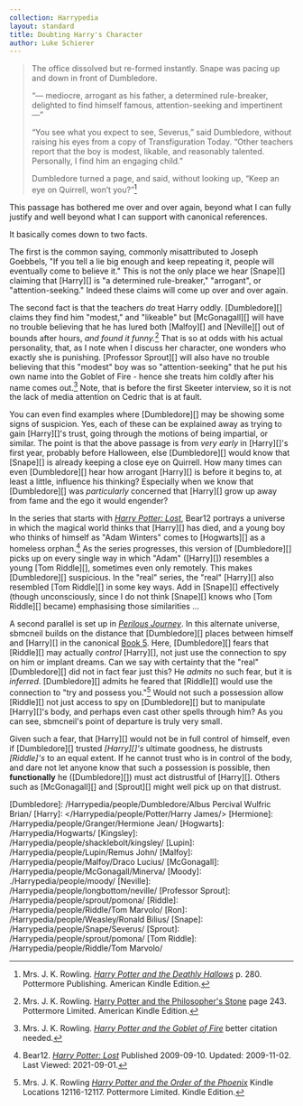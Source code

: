 ```yaml
---
collection: Harrypedia
layout: standard
title: Doubting Harry's Character
author: Luke Schierer
---
```


> The office dissolved but re-formed instantly. Snape was pacing up and down in
> front of Dumbledore.
>
> “— mediocre, arrogant as his father, a determined rule-breaker, delighted to
> find himself famous, attention-seeking and impertinent —”
>
> “You see what you expect to see, Severus,” said Dumbledore, without raising
> his eyes from a copy of Transfiguration Today. “Other teachers report that the
> boy is modest, likable, and reasonably talented. Personally, I find him an
> engaging child.”
>
> Dumbledore turned a page, and said, without looking up, “Keep an eye on
> Quirrell, won’t you?”[^20210901-1]

This passage has bothered me over and over again, beyond what I can fully
justify and well beyond what I can support with canonical references.

It basically comes down to two facts.

The first is the common saying, commonly misattributed to Joseph Goebbels, "If
you tell a lie big enough and keep repeating it, people will eventually come to
believe it." This is not the only place we hear [Snape][] claiming that
[Harry][] is "a determined rule-breaker," "arrogant", or "attention-seeking."
Indeed these claims will come up over and over again.

The second fact is that the teachers _do_ treat Harry oddly. [Dumbledore][]
claims they find him "modest," and "likeable" but [McGonagall][] will have no
trouble believing that he has lured both [Malfoy][] and [Neville][] out of
bounds after hours, _and found it funny._[^231003-4] That is so at odds with
his actual
personality, that, as I note when I discuss her character, one wonders who
exactly she is punishing. [Professor Sprout][] will also have no trouble
believing that this "modest" boy was so "attention-seeking" that he put his own
name into the Goblet of Fire - hence she treats him coldly after his name comes
out.[^20210901-2] Note, that is before the first Skeeter interview, so it is
not the lack of media attention on Cedric that is at fault.

You can even find examples where [Dumbledore][] may be showing some signs of
suspicion. Yes, each of these can be explained away as trying to gain
[Harry][]'s trust, going through the motions of being impartial, or similar.
The point is that the above passage is from _very early_ in [Harry][]'s first
year, probably before Halloween, else [Dumbledore][] would know that [Snape][]
is already keeping a close eye on Quirrell. How many times can even
[Dumbledore][] hear how arrogant [Harry][] is before it begins to, at least a
little, influence his thinking? Especially when we know that [Dumbledore][]
was _particularly_ concerned that [Harry][] grow up away from fame and the ego
it would engender?

In the series that starts with _[Harry Potter: Lost][B12HPL1]_, Bear12 portrays
a universe in which the magical world thinks that [Harry][] has died, and a
young boy who thinks of himself as "Adam Winters" comes to [Hogwarts][] as a
homeless orphan.[^20210901-3] As the series progresses, this version of
[Dumbledore][] picks up on every single way in which "Adam" \([Harry][]\)
resembles a young [Tom Riddle][], sometimes even only remotely. This makes
[Dumbledore][] suspicious. In the "real" series, the "real" [Harry][] also
resembled [Tom Riddle][] in some key ways. Add in [Snape][] effectively
(though unconsciously, since I do not think [Snape][] knows who [Tom Riddle][]
became) emphasising those similarities …

A second parallel is set up in _[Perilous Journey][]_. In this alternate
universe, sbmcneil builds on the distance that [Dumbledore][] places between
himself and [Harry][] in the canonical [Book 5][]. Here, [Dumbledore][] fears
that [Riddle][] may actually _control_ [Harry][], not just use the connection
to spy on him or implant dreams. Can we say with certainty that the "real"
[Dumbledore][] did not in fact fear just this? He _admits_ no such fear, but
it is _inferred_. [Dumbledore][] admits he feared that [Riddle][] would use the
connection to "try and possess you."[^221109-1] Would not such a possession
allow [Riddle][] not just access to spy on [Dumbledore][] but to manipulate
[Harry][]'s body, and perhaps even cast other spells through him? As you can
see, sbmcneil's point of departure is truly very small.

Given such a fear, that [Harry][] would not be in full control of himself, even
if [Dumbledore][] trusted _[Harry][]'s_ ultimate goodness, he distrusts
_[Riddle]'s_ to an equal extent. If he cannot trust who is in control of the
body, and dare not let anyone know that such a possession is possible, then
**functionally** he ([Dumbledore][]) must act distrustful of [Harry][]. Others
such as [McGonagall][] and [Sprout][] might well pick up on that distrust.

[^231003-4]:
    Mrs. J. K. Rowling. [Harry Potter and the Philosopher's Stone]
    page 243. Pottermore Limited. American Kindle Edition.

[^221109-1]:
    Mrs. J. K. Rowling
    _[Harry Potter and the Order of the Phoenix]_
    Kindle Locations 12116-12117. Pottermore Limited. Kindle Edition.

[Book 5]: https://www.librarything.com/work/115/book/225886709
[Perilous Journey]: https://www.fanfiction.net/s/8281675

[^20210901-1]:
    Mrs. J. K. Rowling.
    _[Harry Potter and the Deathly Hallows]_
    p. 280. Pottermore Publishing. American Kindle Edition.

[Harry Potter and the Deathly Hallows]: https://www.librarything.com/work/3577382/
[Harry Potter and the Order of the Phoenix]: https://www.librarything.com/work/115/
[Harry Potter and the Philosopher's Stone]: https://www.librarything.com/work/5403381/
[Harry Potter and the Goblet of Fire]: https://www.librarything.com/work/113/

[^20210901-2]:
    Mrs. J. K. Rowling.
    _[Harry Potter and the Goblet of Fire]_
    better citation needed.

[^20210901-3]:
    Bear12. _[Harry Potter: Lost][B12HPL2]_
    Published 2009-09-10. Updated: 2009-11-02. Last Viewed: 2021-09-01.

[B12HPL1]: https://www.fanfiction.net/s/5366780
[B12HPL2]: https://www.fanfiction.net/s/5366780

[Bill]: /Harrypedia/people/weasley/william_arthur/
[Dumbledore]: /Harrypedia/people/Dumbledore/Albus Percival Wulfric Brian/
[Harry]: </Harrypedia/people/Potter/Harry James/>
[Hermione]: /Harrypedia/people/Granger/Hermione Jean/
[Hogwarts]: /Harrypedia/Hogwarts/
[Kingsley]: /Harrypedia/people/shacklebolt/kingsley/
[Lupin]: /Harrypedia/people/Lupin/Remus John/
[Malfoy]: /Harrypedia/people/Malfoy/Draco Lucius/
[McGonagall]: /Harrypedia/people/McGonagall/Minerva/
[Moody]: ./Harrypedia/people/moody/
[Neville]: /Harrypedia/people/longbottom/neville/
[Professor Sprout]: /Harrypedia/people/sprout/pomona/
[Riddle]: /Harrypedia/people/Riddle/Tom Marvolo/
[Ron]: /Harrypedia/people/Weasley/Ronald Bilius/
[Snape]: /Harrypedia/people/Snape/Severus/
[Sprout]: /Harrypedia/people/sprout/pomona/
[Tom Riddle]: /Harrypedia/people/Riddle/Tom Marvolo/
